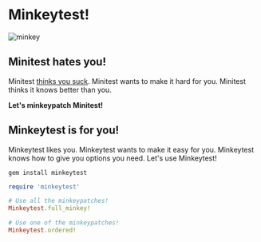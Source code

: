 # Minkeytest!

![minkey](https://i.imgur.com/boZFEMu.png)

## Minitest hates you!

Minitest [thinks you suck](https://github.com/seattlerb/minitest/blob/e6bc4485730403faff6966c1671cf5de72b2d233/lib/minitest/test.rb#L31).  Minitest wants to make it hard for you.  Minitest thinks it knows better than you.

**Let's minkeypatch Minitest!**

## Minkeytest is for you!

Minkeytest likes you.  Minkeytest wants to make it easy for you.  Minkeytest knows how to give you options you need.  Let's use Minkeytest!

    gem install minkeytest
    
```ruby
require 'minkeytest'

# Use all the minkeypatches!
Minkeytest.full_minkey!

# Use one of the minkeypatches!
Minkeytest.ordered!
```





